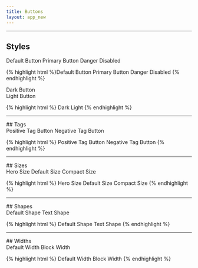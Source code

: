 ```yaml
---
title: Buttons
layout: app_new
---
```


<hr />

## Styles
<div class="m-bottom-3">
	<span role="button" class="m-0 t-center m-right-2__m m-bottom-2 Button">Default Button</span>
	<span role="button" class="m-0 t-center m-right-2__m m-bottom-2 Button Button--primary">Primary Button</span>
	<span role="button" class="m-0 t-center m-right-2__m m-bottom-2 Button Button--danger">Danger</span>
	<span role="button" class="m-0 t-center m-bottom-2 Button Button--disabled">Disabled</span>
</div>

{% highlight html %}<span role="button" class="Button">Default Button</span>
<span role="button" class="Button Button--primary">Primary Button</span>
<span role="button" class="Button Button--danger">Danger</span>
<span role="button" class="Button Button--disabled">Disabled</span>
{% endhighlight %}

<div class="Grid--auto m-bottom-5 m-top-3">
	<div class="p-2 u-border-radius border border-c-g200 t-center">
		<span role="button" class="Button Button--dark">Dark Button</span>
	</div>
		<div class="p-2 u-border-radius bg-c-b700 t-center">
			<span role="button" class="Button m-0 Button--light">Light Button</span>
	</div>
</div>

{% highlight html %}
<span role="button" class="Button Button--dark">Dark</span>
<span role="button" class="Button Button--light">Light</span>
{% endhighlight %}

<hr />
## Tags

<div class="m-bottom-3 t-center t-left__m">
	<span role="button" class="m-0 m-left-4__m m-right-5__m m-bottom-2 Button Button__tag Button__tag" data-label="label">Positive Tag Button</span>
	<span role="button" class="m-0 m-bottom-2 Button Button__tag Button__tag--negative" data-label="label">Negative Tag Button</span>
</div>

{% highlight html %}
<span role="button" class="Button Button__tag Button__tag">Positive Tag Button</span>
<span role="button" class="Button Button__tag Button__tag--negative">Negative Tag Button</span>
{% endhighlight %}

<hr />
## Sizes

<div class="m-bottom-3 u-clearfix">
		<span role="button" class="m-0 m-right-2__m m-bottom-2 Button Button--hero">Hero Size</span>
		<span role="button" class="m-0 m-right-2__m m-bottom-2 Button">Default Size</span>
		<span role="button" class="m-0 m-bottom-2 Button Button--compact">Compact Size</span>
</div>

{% highlight html %}
<span role="button" class="m-bottom-2 Button Button--hero">Hero Size</span>
<span role="button" class="Button">Default Size</span>
<span role="button" class="Button Button--compact">Compact Size</span>
{% endhighlight %}

<hr />
## Shapes

<div class="m-bottom-5">
	<span role="button" class="m-bottom-2 Button">Default Shape</span>
	<span role="button" class=" m-bottom-2 Button Button--text">Text Shape</span>
</div>

{% highlight html %}
<span role="button" class="Button">Default Shape</span>
<span role="button" class="Button Button--text">Text Shape</span>
{% endhighlight %}

<hr />
## Widths

<div class="m-bottom-5">
	<span role="button" class="m-bottom-2 Button">Default Width</span>
	<span role="button" class="m-bottom-2 Button Button--block">Block Width</span>
</div>

{% highlight html %}
<span role="button" class="Button">Default Width</span>
<span role="button" class="Button Button--block">Block Width</span>
{% endhighlight %}
